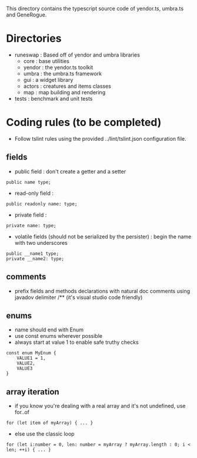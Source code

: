This directory contains the typescript source code of yendor.ts, umbra.ts and GeneRogue.

# Directories

- runeswap : Based off of yendor and umbra libraries
  - core : base utilities
  - yendor : the yendor.ts toolkit
  - umbra : the umbra.ts framework
  - gui : a widget library
  - actors : creatures and items classes
  - map : map building and rendering
- tests : benchmark and unit tests

# Coding rules (to be completed)

- Follow tslint rules using the provided ../lint/tslint.json configuration file.

## fields

- public field : don't create a getter and a setter

```
public name type;
```

- read-only field :

```
public readonly name: type;
```

- private field :

```
private name: type;
```

- volatile fields (should not be serialized by the persister) : begin the name with two underscores

```
public __name1 type;
private __name2: type;
```

## comments

- prefix fields and methods declarations with natural doc comments using javadov delimiter /\*\* (it's visual studio code friendly)

## enums

- name should end with Enum
- use const enums wherever possible
- always start at value 1 to enable safe truthy checks

```
const enum MyEnum {
    VALUE1 = 1,
    VALUE2,
    VALUE3
}
```

## array iteration

- if you know you're dealing with a real array and it's not undefined, use for..of

```
for (let item of myArray) { ... }
```

- else use the classic loop

```
for (let i:number = 0, len: number = myArray ? myArray.length : 0; i < len; ++i) { ... }
```
